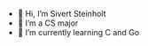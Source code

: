 - 👋 Hi, I’m Sivert Steinholt
- 👀 I’m a CS major
- 🌱 I’m currently learning C and Go

<!--- 📫 How to reach me ...

<!---
QantrO/QantrO is a ✨ special ✨ repository because its `README.md` (this file) appears on your GitHub profile.
You can click the Preview link to take a look at your changes.
--->
